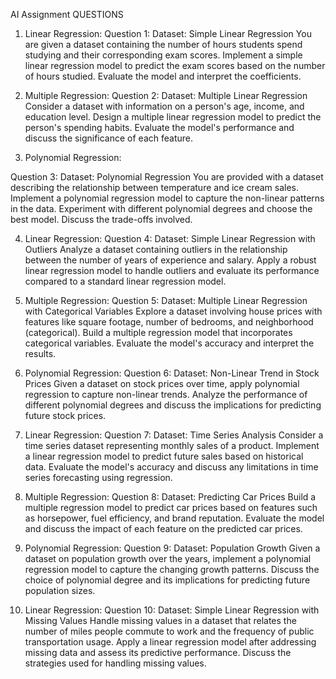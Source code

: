 AI Assignment QUESTIONS

1. Linear Regression:
Question 1:
Dataset: Simple Linear Regression You are given a dataset containing the number
of hours students spend studying and their corresponding exam scores. Implement a
simple linear regression model to predict the exam scores based on the number of
hours studied. Evaluate the model and interpret the coefficients.

2. Multiple Regression:
Question 2:
Dataset: Multiple Linear Regression Consider a dataset with information on a
person&#39;s age, income, and education level. Design a multiple linear regression model
to predict the person&#39;s spending habits. Evaluate the model&#39;s performance and
discuss the significance of each feature.
3. Polynomial Regression:

Question 3:
Dataset: Polynomial Regression You are provided with a dataset describing the
relationship between temperature and ice cream sales. Implement a polynomial
regression model to capture the non-linear patterns in the data. Experiment with
different polynomial degrees and choose the best model. Discuss the trade-offs
involved.

4. Linear Regression:
Question 4:
Dataset: Simple Linear Regression with Outliers Analyze a dataset containing
outliers in the relationship between the number of years of experience and salary.
Apply a robust linear regression model to handle outliers and evaluate its
performance compared to a standard linear regression model.

5. Multiple Regression:
Question 5:
Dataset: Multiple Linear Regression with Categorical Variables Explore a
dataset involving house prices with features like square footage, number of
bedrooms, and neighborhood (categorical). Build a multiple regression model that
incorporates categorical variables. Evaluate the model&#39;s accuracy and interpret the
results.

6. Polynomial Regression:
Question 6:
Dataset: Non-Linear Trend in Stock Prices Given a dataset on stock prices over
time, apply polynomial regression to capture non-linear trends. Analyze the
performance of different polynomial degrees and discuss the implications for
predicting future stock prices.

7. Linear Regression:
Question 7:
Dataset: Time Series Analysis Consider a time series dataset representing
monthly sales of a product. Implement a linear regression model to predict future
sales based on historical data. Evaluate the model&#39;s accuracy and discuss any
limitations in time series forecasting using regression.

8. Multiple Regression:
Question 8:
Dataset: Predicting Car Prices Build a multiple regression model to predict car
prices based on features such as horsepower, fuel efficiency, and brand reputation.
Evaluate the model and discuss the impact of each feature on the predicted car
prices.

9. Polynomial Regression:
Question 9:
Dataset: Population Growth Given a dataset on population growth over the years,
implement a polynomial regression model to capture the changing growth patterns.
Discuss the choice of polynomial degree and its implications for predicting future
population sizes.

10. Linear Regression:
Question 10:
Dataset: Simple Linear Regression with Missing Values Handle missing values in
a dataset that relates the number of miles people commute to work and the
frequency of public transportation usage. Apply a linear regression model after
addressing missing data and assess its predictive performance. Discuss the
strategies used for handling missing values.
